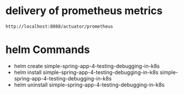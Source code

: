 # delivery of prometheus metrics
```http://localhost:8088/actuator/prometheus```

# helm Commands
* helm create simple-spring-app-4-testing-debugging-in-k8s
* helm install simple-spring-app-4-testing-debugging-in-k8s simple-spring-app-4-testing-debugging-in-k8s
* helm uninstall simple-spring-app-4-testing-debugging-in-k8s
